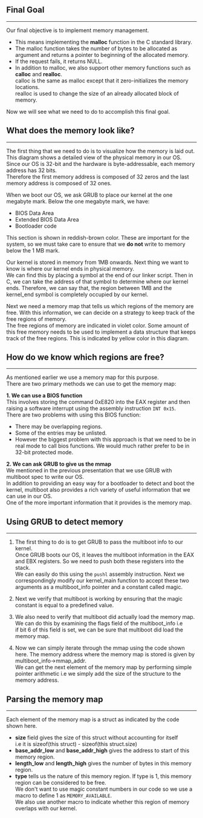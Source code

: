 ## Final Goal
---
Our final objective is to implement memory management.  
* This means implementing the **malloc** function in the C standard library.
* The malloc function takes the number of bytes to be allocated as argument and returns a pointer to beginning of the allocated memory.
* If the request fails, it returns NULL.
* In addition to malloc, we also support other memory functions such as **calloc** and **realloc**.  
calloc is the same as malloc except that it zero-initializes the memory locations.  
realloc is used to change the size of an already allocated block of memory.

Now we will see what we need to do to accomplish this final goal.

## What does the memory look like?
---

The first thing that we need to do is to visualize how the memory is laid out.  
This diagram shows a detailed view of the physical memory in our OS.  
Since our OS is 32-bit and the hardware is byte-addressable, each memory address has 32 bits.   
Therefore the first memory address is composed of 32 zeros and the last memory address is composed of 32 ones.


When we boot our OS, we ask GRUB to place our kernel at the one megabyte mark. Below the one megabyte mark, we have:
* BIOS Data Area
* Extended BIOS Data Area
* Bootloader code

This section is shown in reddish-brown color.
These are important for the system, so we must take care to ensure that we **do not** write to memory below the 1 MB mark.

Our kernel is stored in memory from 1MB onwards. Next thing we want to know is where our kernel ends in physical memory.  
We can find this by placing a symbol at the end of our linker script. Then in C, we can take the address of that symbol to
determine where our kernel ends. Therefore, we can say that, the region between 1MB and the kernel_end symbol is completely 
occupied by our kernel.

Next we need a memory map that tells us which regions of the memory are free. With this information, we can decide on a strategy to
keep track of the free regions of memory.  
The free regions of memory are indicated in violet color. Some amount of this free memory
needs to be used to implement a data structure that keeps track of the free regions. This is indicated by yellow color in this diagram.

## How do we know which regions are free?
---

As mentioned earlier we use a memory map for this purpose.  
There are two primary methods we can use to get the memory map:  

**1. We can use a BIOS function**  
This involves storing the command 0xE820 into the EAX register and then raising a software interrupt using the assembly instruction
`INT 0x15`.  
There are two problems with using this BIOS function:
* There may be overlapping regions.
* Some of the entries may be unlisted.
* However the biggest problem with this approach is that we need to be in real mode to call bios functions. We would much rather
prefer to be in 32-bit protected mode.

**2. We can ask GRUB to give us the mmap**  
We mentioned in the previous presentation that we use GRUB with multiboot spec to write our OS.  
In addition to providing an easy way for a bootloader to detect and boot the kernel, multiboot also provides a rich 
variety of useful information that we can use in our OS.  
One of the more important information that it provides is the memory map.

## Using GRUB to detect memory
---

1. The first thing to do is to get GRUB to pass the multiboot info to our kernel.  
Once GRUB boots our OS, it leaves the multiboot information in the EAX and EBX registers. So we need to push both these registers into the stack.  
We can easily do this using the `pushl` assembly instruction.
Next we correspondingly modify our kernel_main function to accept these two arguments as a multiboot_info pointer and a constant called magic.  

2. Next we verify that multiboot is working by ensuring that the magic constant is equal to a predefined value.

3. We also need to verify that multiboot did actually load the memory map.  
We can do this by examining the flags field of the multiboot_info i.e  
if bit 6 of this field is set, we can be sure that 
multiboot did load the memory map.

4. Now we can simply iterate through the mmap using the code shown here. The memory address where the memory map is stored is given 
by multiboot_info->mmap_addr.  
We can get the next element of the memory map by performing simple pointer arithmetic i.e we simply 
add the size of the structure to the memory address.

## Parsing the memory map
---

Each element of the memory map is a struct as indicated by the code shown here.
* **size** field gives the size of this struct without accounting for itself  
i.e it is sizeof(this struct) - sizeof(this struct.size)  
* **base_addr_low** and **base_addr_high** gives the address to start of this memory region.  
* **length_low** and **length_high** gives the number of bytes in this memory region.
* **type** tells us the nature of this memory region. If type is 1, this memory region can be considered to be free.  
We don't want to use magic constant numbers in our code so we use a macro to define 1 as `MEMORY_AVAILABLE`.   
We also use another macro to indicate whether this region of memory overlaps with our kernel.